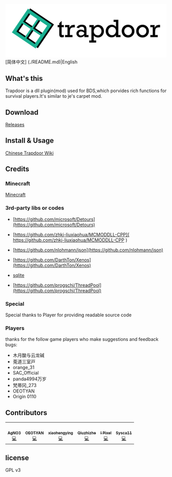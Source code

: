 ![](img/logo.png)<br>
[简体中文] (./README.md)|English

## What's this

Trapdoor is a dll plugin(mod) used for BDS,which porvides rich functions for survival players.It's similar to je's
carpet mod.
## Download
[Releases](https://github.com/hhhxiao/TrapDoor/releases)
## Install & Usage

[Chinese Trapdoor Wiki](https://github.com/hhhxiao/TrapDoor/wiki)

## Credits

### Minecraft

[Minecraft](https://www.minecraft.net/zh-hans)

### 3rd-party libs or codes

- [https://github.com/microsoft/Detours](https://github.com/microsoft/Detours)

- [https://github.com/zhkj-liuxiaohua/MCMODDLL-CPP]( https://github.com/zhkj-liuxiaohua/MCMODDLL-CPP )

- [https://github.com/nlohmann/json](https://github.com/nlohmann/json)

- [https://github.com/DarthTon/Xenos](https://github.com/DarthTon/Xenos)

- [sqlite](https://www.sqlite.org/index.html)

- [https://github.com/progschj/ThreadPool](https://github.com/progschj/ThreadPool)

### Special

Special thanks to Player for providing readable source code

### Players

thanks for the follow game players who make suggestions and feedback bugs:

- 木月酸与云龙碱
- 莵道三室戸
- orange_31
- SAC_Official
- panda4994万岁
- 梵蒂冈_273
- OEOTYAN
- Origin 0110

## Contributors

<table>
  <tr>
    <td align="center"><a href="https://github.com/hhhxiao"><img src="https://avatars0.githubusercontent.com/u/33011851?v=4?s=100" width="60px;" alt=""/><br /><sub><b>AgNO3</b></sub></a><br /><a href="https://github.com/hhhxiao/TrapDoor/commits?author=hhhxiao" title="Code">💻</a></td>
    <td align="center"><a href="https://github.com/OEOTYAN"><img src="https://avatars2.githubusercontent.com/u/58554322?v=4?s=100" width="60px;" alt=""/><br /><sub><b>OEOTYAN</b></sub></a><br /><a href="https://github.com/hhhxiao/TrapDoor/commits?author=OEOTYAN" title="Code">💻</a></td>
    <td align="center"><a href="https://github.com/xiaohengying"><img src="https://avatars2.githubusercontent.com/u/44132837?v=4?s=100" width="60px;" alt=""/><br /><sub><b>xiaohengying</b></sub></a><br /><a href="https://github.com/hhhxiao/TrapDoor/commits?author=xiaohengying" title="Code">💻</a></td>
    <td align="center"><a href="https://github.com/quizhizhe"><img src="https://avatars1.githubusercontent.com/u/42761326?v=4?s=100" width="60px;" alt=""/><br /><sub><b>Qiuzhizhe</b></sub></a><br /><a href="https://github.com/hhhxiao/TrapDoor/commits?author=quizhizhe" title="Code">💻</a></td>
    <td align="center"><a href="https://github.com/0x506978656c"><img src="https://avatars.githubusercontent.com/u/66031115?s=96&v=4" width="60px;" alt=""/><br /><sub><b>! Pixel</b></sub></a><br /><a href="https://github.com/hhhxiao/TrapDoor/commits?author=0x506978656c" title="Code">💻</a></td>
    <td align="center"><a href="https://github.com/Sysca11"><img src="https://avatars.githubusercontent.com/u/46832985?s=96&v=4" width="60px;" alt=""/><br /><sub><b>Sysca11</b></sub></a><br /><a href="https://github.com/hhhxiao/TrapDoor/commits?author=0x506978656c" title="Code">💻</a></td>
  </tr>
</table>

## license

GPL v3
